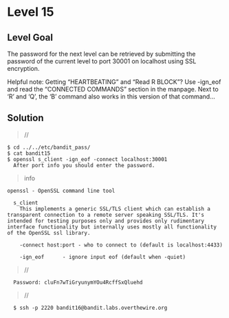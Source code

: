 <h1>Level 15</h1>

<h2>Level Goal</h2>
The password for the next level can be retrieved by submitting the password of the current level to port 30001 on localhost using SSL encryption.

Helpful note: Getting “HEARTBEATING” and “Read R BLOCK”? Use -ign_eof and read the “CONNECTED COMMANDS” section in the manpage. Next to ‘R’ and ‘Q’, the ‘B’ command also works in this version of that command…

<h2>Solution</h2>


>//

    $ cd ../../etc/bandit_pass/
    $ cat bandit15
    $ openssl s_client -ign_eof -connect localhost:30001
      After port info you should enter the password.

>info

    openssl - OpenSSL command line tool
    
      s_client  
        This implements a generic SSL/TLS client which can establish a transparent connection to a remote server speaking SSL/TLS. It's intended for testing purposes only and provides only rudimentary interface functionality but internally uses mostly all functionality of the OpenSSL ssl library.

        -connect host:port - who to connect to (default is localhost:4433)

        -ign_eof      - ignore input eof (default when -quiet)


>//

      Password: cluFn7wTiGryunymYOu4RcffSxQluehd

>//

      $ ssh -p 2220 bandit16@bandit.labs.overthewire.org
